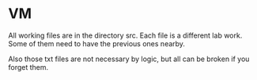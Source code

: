 # VM

All working files are in the directory src. Each file is a different lab work. Some of them need to have the previous ones nearby. 

Also those txt files are not necessary by logic, but all can be broken if you forget them.
